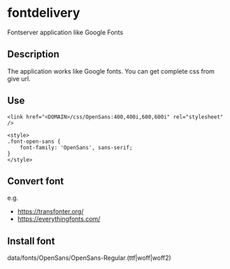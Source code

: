 # fontdelivery
Fontserver application like Google Fonts 

## Description
The application works like Google fonts. You can get complete css from give url.

## Use
    <link href="<DOMAIN>/css/OpenSans:400,400i,600,600i" rel="stylesheet" />

    <style>
    .font-open-sans {
        font-family: 'OpenSans', sans-serif;
    }
    </style>

## Convert font
e.g.
* https://transfonter.org/
* https://everythingfonts.com/

## Install font
data/fonts/OpenSans/OpenSans-Regular.(ttf|woff|woff2)
